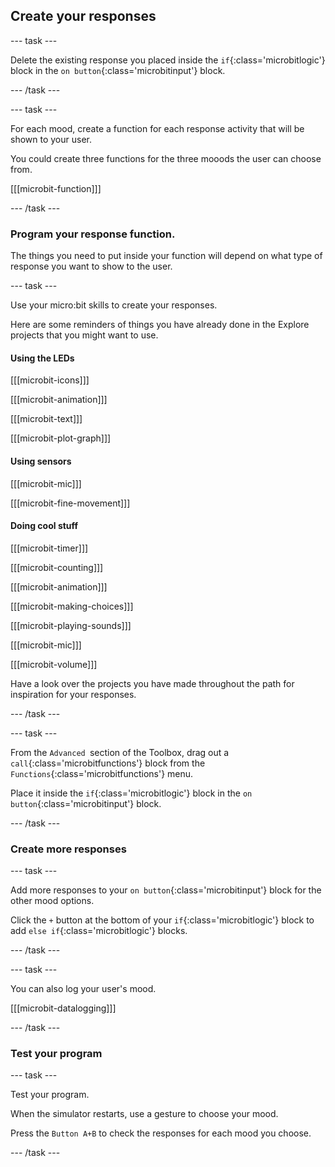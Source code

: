## Create your responses

--- task ---

Delete the existing response you placed inside the `if`{:class='microbitlogic'} block in the `on button`{:class='microbitinput'} block.

--- /task ---

--- task ---

For each mood, create a function for each response activity that will be shown to your user. 

You could create three functions for the three mooods the user can choose from.

[[[microbit-function]]]

--- /task ---

### Program your response function. 

The things you need to put inside your function will depend on what type of response you want to show to the user. 

--- task ---

Use your micro:bit skills to create your responses. 

Here are some reminders of things you have already done in the Explore projects that you might want to use.

#### Using the LEDs

[[[microbit-icons]]]

[[[microbit-animation]]]

[[[microbit-text]]]

[[[microbit-plot-graph]]]

#### Using sensors

[[[microbit-mic]]]

[[[microbit-fine-movement]]]

#### Doing cool stuff

[[[microbit-timer]]]

[[[microbit-counting]]]

[[[microbit-animation]]]

[[[microbit-making-choices]]]

[[[microbit-playing-sounds]]]

[[[microbit-mic]]]

[[[microbit-volume]]]

Have a look over the projects you have made throughout the path for inspiration for your responses.

--- /task ---

--- task ---

From the `Advanced `section of the Toolbox, drag out a `call`{:class='microbitfunctions'} block from the `Functions`{:class='microbitfunctions'} menu.

Place it inside the `if`{:class='microbitlogic'} block in the `on button`{:class='microbitinput'} block.

--- /task ---

### Create more responses

--- task ---

Add more responses to your `on button`{:class='microbitinput'} block for the other mood options.

Click the `+` button at the bottom of your `if`{:class='microbitlogic'} block to add `else if`{:class='microbitlogic'} blocks.

--- /task ---

--- task ---

You can also log your user's mood.

[[[microbit-datalogging]]]

--- /task ---


### Test your program

--- task ---

Test your program. 

When the simulator restarts, use a gesture to choose your mood.

Press the `Button A+B` to check the responses for each mood you choose.



--- /task ---

